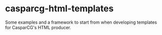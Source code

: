 # casparcg-html-templates
Some examples and a framework to start from when developing templates for CasparCG's HTML producer.

